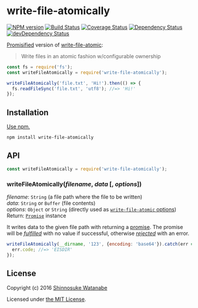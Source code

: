 # write-file-atomically

[![NPM version](https://img.shields.io/npm/v/write-file-atomically.svg)](https://www.npmjs.com/package/write-file-atomically)
[![Build Status](https://travis-ci.org/shinnn/write-file-atomically.svg?branch=master)](https://travis-ci.org/shinnn/write-file-atomically)
[![Coverage Status](https://img.shields.io/coveralls/shinnn/write-file-atomically.svg)](https://coveralls.io/github/shinnn/write-file-atomically?branch=master)
[![Dependency Status](https://david-dm.org/shinnn/write-file-atomically.svg)](https://david-dm.org/shinnn/write-file-atomically)
[![devDependency Status](https://david-dm.org/shinnn/write-file-atomically/dev-status.svg)](https://david-dm.org/shinnn/write-file-atomically#info=devDependencies)

[Promisified](https://promise-nuggets.github.io/articles/07-wrapping-callback-functions.html) version of [write-file-atomic](https://github.com/npm/write-file-atomic):

> Write files in an atomic fashion w/configurable ownership

```javascript
const fs = require('fs');
const writeFileAtomically = require('write-file-atomically');

writeFileAtomically('file.txt', 'Hi!').then(() => {
  fs.readFileSync('file.txt', 'utf8'); //=> 'Hi!' 
});
```

## Installation

[Use npm.](https://docs.npmjs.com/cli/install)

```
npm install write-file-atomically
```

## API

```javascript
const writeFileAtomically = require('write-file-atomically');
```

### writeFileAtomically(*filename*, *data* [, *options*])

*filename*: `String` (a file path where the file to be written)  
*data*: `String` or `Buffer` (file contents)  
*options*: `Object` or `String` (directly used as [`write-file-atomic` options](https://github.com/npm/write-file-atomic#var-writefileatomic--requirewrite-file-atomicwritefileatomicfilename-data-options-callback))  
Return: [`Promise`](https://developer.mozilla.org/docs/Web/JavaScript/Reference/Global_Objects/Promise) instance

It writes data to the given file path with returning a [promise](https://promisesaplus.com/). The promise will be [*fulfilled*](https://promisesaplus.com/#point-26) with no value if successful, otherwise [*rejected*](https://promisesaplus.com/#point-30) with an error.

```javascript
writeFileAtomically(__dirname, '123', {encoding: 'base64'}).catch(err => {
  err.code; //=> 'EISDIR'
});
```

## License

Copyright (c) 2016 [Shinnosuke Watanabe](https://github.com/shinnn)

Licensed under [the MIT License](./LICENSE).
